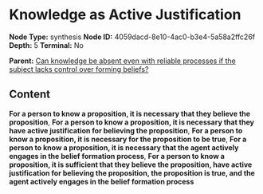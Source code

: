 # Knowledge as Active Justification

**Node Type:** synthesis
**Node ID:** 4059dacd-8e10-4ac0-b3e4-5a58a2ffc26f
**Depth:** 5
**Terminal:** No

**Parent:** [Can knowledge be absent even with reliable processes if the subject lacks control over forming beliefs?](can-knowledge-be-absent-even-with-reliable-processes-if-the-subject-lacks-control-over-forming-beliefs-antithesis-da719701-2ae2-4cb5-bf0d-3776756d2c1b.md)

## Content

**For a person to know a proposition, it is necessary that they believe the proposition**, **For a person to know a proposition, it is necessary that they have active justification for believing the proposition**, **For a person to know a proposition, it is necessary for the proposition to be true**, **For a person to know a proposition, it is necessary that the agent actively engages in the belief formation process**, **For a person to know a proposition, it is sufficient that they believe the proposition, have active justification for believing the proposition, the proposition is true, and the agent actively engages in the belief formation process**
